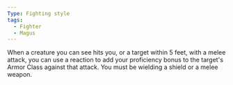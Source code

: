 ```yaml
---
Type: Fighting style
tags:
  - Fighter
  - Magus
---
```

When a creature you can see hits you, or a target within 5 feet, with a melee attack, you can use a reaction to add your proficiency bonus to the target's Armor Class against that
attack. You must be wielding a shield or a melee weapon.